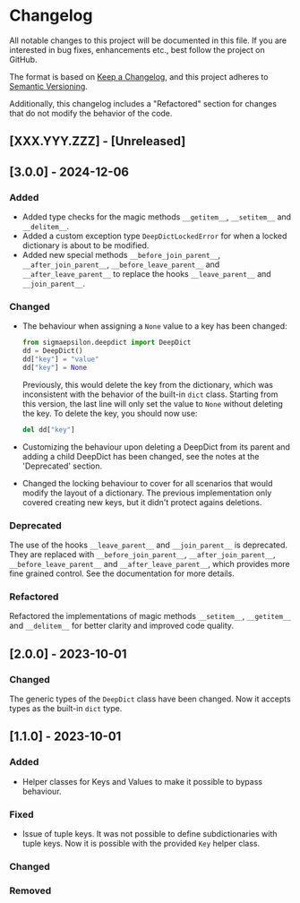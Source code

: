 # Changelog

All notable changes to this project will be documented in this file. If you are interested in bug fixes, enhancements etc., best follow the project on GitHub.

The format is based on [Keep a Changelog](https://keepachangelog.com/en/1.1.0/),
and this project adheres to [Semantic Versioning](https://semver.org/spec/v2.0.0.html).

Additionally, this changelog includes a "Refactored" section for changes that do not modify the behavior of the code.

## [XXX.YYY.ZZZ] - [Unreleased]

## [3.0.0] - 2024-12-06

### Added

- Added type checks for the magic methods ``__getitem__``, ``__setitem__`` and ``__delitem__``.
- Added a custom exception type ``DeepDictLockedError`` for when a locked dictionary is about to be modified.
- Added new special methods `__before_join_parent__`, `__after_join_parent__`, `__before_leave_parent__` and `__after_leave_parent__` to replace the hooks `__leave_parent__` and `__join_parent__`.

### Changed

- The behaviour when assigning a `None` value to a key has been changed:

  ```python
  from sigmaepsilon.deepdict import DeepDict
  dd = DeepDict()
  dd["key"] = "value"
  dd["key"] = None
  ```

  Previously, this would delete the key from the dictionary, which was inconsistent with the behavior of the built-in `dict` class. Starting from this version, the last line will only set the value to `None` without deleting the key. To delete the key, you should now use:

  ```python
  del dd["key"]
  ```

- Customizing the behaviour upon deleting a DeepDict from its parent and adding a child DeepDict has been changed, see the notes at the 'Deprecated' section.

- Changed the locking behaviour to cover for all scenarios that would modify the layout of a dictionary. The previous implementation only covered creating new keys, but it didn't protect agains deletions.

### Deprecated

The use of the hooks `__leave_parent__` and `__join_parent__` is deprecated. They are replaced with `__before_join_parent__`, `__after_join_parent__`, `__before_leave_parent__` and `__after_leave_parent__`, which provides more fine grained control. See the documentation for more details.

### Refactored

Refactored the implementations of magic methods `__setitem__`, `__getitem__` and `__delitem__` for better clarity and improved code quality.

## [2.0.0] - 2023-10-01

### Changed

The generic types of the `DeepDict` class have been changed. Now it accepts types as the built-in `dict` type.

## [1.1.0] - 2023-10-01

### Added

- Helper classes for Keys and Values to make it possible to bypass behaviour.

### Fixed

- Issue of tuple keys. It was not possible to define subdictionaries with tuple keys. Now
  it is possible with the provided `Key` helper class.

### Changed

### Removed
